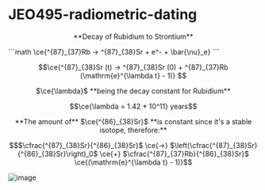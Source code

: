 # JEO495-radiometric-dating

<p align="center">
**Decay of Rubidium to Strontium**
</p>
```math
\ce{^{87}_{37}Rb -> ^{87}_{38}Sr + e^- + \bar{\nu}_e}
```

```math
\ce{^{87}_{38}Sr (t) -> ^{87}_{38}Sr (0) + ^{87}_{37}Rb (\mathrm{e}^{\lambda t}  - 1)} 
```

<p align="center">
$\ce{\lambda}$ **being the decay constant for Rubidium**
</p>

```math
\ce{\lambda = 1.42 * 10^11} years
```
<p align="center">
**The amount of** $\ce{^{86}_{38}Sr}$ **is constant since it's a stable isotope, therefore:**
</p>

```math
$\cfrac{^{87}_{38}Sr}{^{86}_{38}Sr}$ \ce{->} $\left(\cfrac{^{87}_{38}Sr}{^{86}_{38}Sr}\right)_0$ \ce{+} $\cfrac{^{87}_{37}Rb}{^{86}_{38}Sr}$ \ce{(\mathrm{e}^{\lambda t}  - 1)}
```

![image](https://github.com/altarcag/JEO495-radiometric-dating/assets/26670231/3e0ea7c4-6247-42a7-9c8e-cba9bf88e44a)
